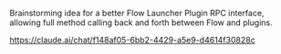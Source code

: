 Brainstorming idea for a better Flow Launcher Plugin RPC interface, allowing full method calling back and forth between Flow and plugins.

https://claude.ai/chat/f148af05-6bb2-4429-a5e9-d4614f30828c

